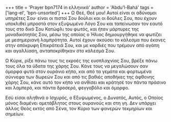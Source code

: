 +++
title = 'Prayer bpn7174 in ελληνικά'
author = 'Abdu'l-Bahá'
tags = ['lang-el', 'bpn-unsorted']
+++
Ω Θεέ, Θεέ µου! Αυτοί είναι οι αδύναµοι υπηρέτες Σου· είναι οι πιστοί Σου δούλοι και οι δούλες Σου, που έχουν υποκλιθεί µπροστά στον εξυψωµένο Λόγο Σου και ταπείνωσαν τον εαυτό τους στο δικό Σου Κατώφλι του φωτός, και ήταν µάρτυρες της µοναδικότητάς Σου, µέσω της οποίας ο Ήλιος δηµιουργήθηκε να φωτίζει µε µεσηµεριανή λαµπρότητα. Αυτοί έχουν ακούσει το κάλεσµα που έκανες στην απόκρυφη Επικράτειά Σου, και µε καρδιές που τρέµουν από αγάπη και αγαλλίαση, ανταποκρίθηκαν στο κάλεσµά Σου.

Ω Κύριε, ρίξε πάνω τους τις εκροές της ευσπλαχνίας Σου, βρέξε πάνω τους όλα τα ύδατα της χάρης Σου. Κάνε τους να µεγαλώσουν σαν όµορφα φυτά στον ουράνιο κήπο, και από τα γεµάτα και φορτωµένα σύννεφα των δωρεών Σου και από τις βαθιές αποθήκες της άφθονης χάρης Σου, κάνε αυτό τον κήπο να ανθίσει και κράτησέ τον πάντα πράσινο και λαµπερό, και πάντα δροσερό, φεγγοβόλο και όµορφο.

Εσύ είσαι αληθινά ο Ισχυρός, ο Εξυψωµένος, ο ∆υνατός, Αυτός, ο Οποίος µόνος διαµένει αµετάβλητος στους ουρανούς και στη γη. ∆εν υπάρχει άλλος Θεός εκτός από Σένα, τον Κύριο των φανερών τεκµηρίων και σηµείων.
